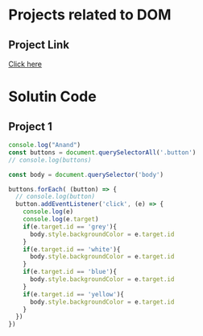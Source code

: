 # Projects related to DOM

## Project Link 
[Click here](https://stackblitz.com/edit/dom-project-chaiaurcode-cwa7f9?file=index.html)

# Solutin Code

## Project 1

```javascript
console.log("Anand")
const buttons = document.querySelectorAll('.button')
// console.log(buttons)

const body = document.querySelector('body')

buttons.forEach( (button) => {
  // console.log(button)
  button.addEventListener('click', (e) => {
    console.log(e)
    console.log(e.target)
    if(e.target.id == 'grey'){
      body.style.backgroundColor = e.target.id
    }
    if(e.target.id == 'white'){
      body.style.backgroundColor = e.target.id
    }
    if(e.target.id == 'blue'){
      body.style.backgroundColor = e.target.id
    }
    if(e.target.id == 'yellow'){
      body.style.backgroundColor = e.target.id
    }
  })
})


```